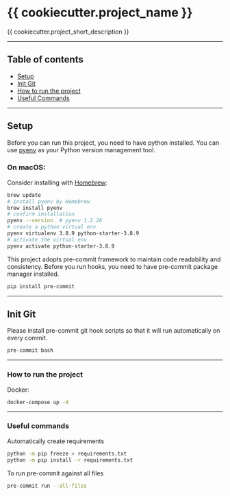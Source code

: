 # {{ cookiecutter.project_name }}

{{ cookiecutter.project_short_description }}

----
## Table of contents
- [Setup](#setup)
- [Init Git](#git)
- [How to run the project](#run)
- [Useful Commands](#commands)

----
## Setup <a name="setup"></a>

Before you can run this project, you need to have python installed.
You can use [pyenv](https://github.com/pyenv/pyenv) as your Python version management tool.

### On macOS:
Consider installing with [Homebrew](https://docs.brew.sh/):
```bash
brew update
# install pyenv by Homebrew
brew install pyenv
# confirm installation
pyenv --version  # pyenv 1.2.26
# create a python virtual env
pyenv virtualenv 3.8.9 python-starter-3.8.9
# activate the virtual env
pyenv activate python-starter-3.8.9
```

This project adopts pre-commit framework to maintain code readability and consistency.
Before you run hooks, you need to have pre-commit package manager installed.

```bash
pip install pre-commit
```


----
## Init Git <a name="git"></a>
Please install pre-commit git hook scripts so that it will run automatically on every commit.

```bash
pre-commit bash
```

----
### How to run the project <a name="run"></a>
Docker:
```bash
docker-compose up -d
```

----
### Useful commands  <a name="commands"></a>

Automatically create requirements
```bash
python -m pip freeze > requirements.txt
python -m pip install -r requirements.txt
```

To run pre-commit against all files
```bash
pre-commit run --all-files
```
